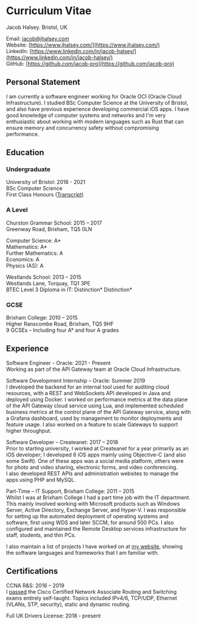 # Curriculum Vitae

Jacob Halsey. Bristol, UK

Email: [jacob@jhalsey.com](mailto:jacob@jhalsey.com) \
Website: [https://www.jhalsey.com/](https://www.jhalsey.com/) \
LinkedIn: [https://www.linkedin.com/in/jacob-halsey/](https://www.linkedin.com/in/jacob-halsey/) \
GitHub: [https://github.com/jacob-pro](https://github.com/jacob-pro)

## Personal Statement

I am currently a software engineer working for Oracle OCI (Oracle Cloud Infrastructure).
I studied BSc Computer Science at the University of Bristol, and also have
previous experience developing commercial iOS apps.
I have good knowledge of computer systems and networks and
I'm very enthusiastic about working with modern languages such as Rust that can ensure
memory and concurrency safety without compromising performance.

## Education

### Undergraduate

University of Bristol: 2018 - 2021 \
BSc Computer Science \
First Class Honours ([Transcript](https://www.jhalsey.com/transcript.pdf))

### A Level

Churston Grammar School: 2015 – 2017 \
Greenway Road, Brixham, TQ5 0LN

Computer Science: A* \
Mathematics: A* \
Further Mathematics: A \
Economics: A \
Physics (AS): A

Westlands School: 2013 – 2015 \
Westlands Lane, Torquay, TQ1 3PE \
BTEC Level 3 Diploma in IT: Distinction* Distinction*

### GCSE

Brixham College: 2010 – 2015 \
Higher Ranscombe Road, Brixham, TQ5 9HF \
9 GCSEs – Including four A* and four A grades

## Experience

Software Engineer - Oracle: 2021 - Present \
Working as part of the API Gateway team at Oracle Cloud Infrastructure.

Software Development Internship – Oracle: Summer 2019 \
I developed the backend for an internal tool used for auditing cloud resources, with a REST and WebSockets API developed in Java and deployed using Docker. 
I worked on performance metrics at the data plane of the API Gateway cloud service using Lua, 
and implemented scheduled business metrics at the control plane of the API Gateway service, 
along with a Grafana dashboard, used by management to monitor deployments and feature usage. 
I also worked on a feature to scale Gateways to support higher throughput.

Software Developer – Createanet: 2017 – 2018 \
Prior to starting university, I worked at Createanet for a year primarily as an iOS developer; I developed 6 iOS apps mainly using Objective-C (and also some Swift). 
One of these apps was a social media platform, others were for photo and video sharing, electronic forms, and video conferencing.  
I also developed REST APIs and administration websites to manage the apps using PHP and MySQL.

Part-Time – IT Support, Brixham College: 2011 – 2015 \
Whilst I was at Brixham College I had a part time job with the IT department. 
This mainly involved working with Microsoft products such as Windows Server, Active Directory, Exchange Server, and Hyper-V. 
I was responsible for setting up the automated deployment of operating systems and software, first using WDS and later SCCM, for around 500 PCs. 
I also configured and maintained the Remote Desktop services infrastructure for staff, students, and thin PCs.

I also maintain a list of projects I have worked on at [my website](https://www.jhalsey.com/projects.html), showing the software languages and frameworks that I am familiar with.

## Certifications

CCNA R&S: 2016 – 2019 \
I [passed](https://www.youracclaim.com/badges/a6762ff6-7d76-4c09-95b1-bcee09c4586b/public_url) the Cisco Certified Network Associate Routing and Switching exams entirely self-taught. 
Topics included IPv4/6, TCP/UDP, Ethernet (VLANs, STP, security), static and dynamic routing.

Full UK Drivers License: 2018 - present

